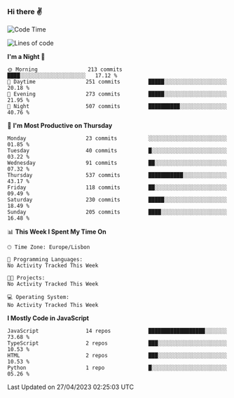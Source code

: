 ### Hi there :v:

<!--
**eusebioaddsilva/eusebioaddsilva** is a ✨ _special_ ✨ repository because its `README.md` (this file) appears on your GitHub profile.

<!--START_SECTION:waka-->
![Code Time](http://img.shields.io/badge/Code%20Time-41%20hrs%2050%20mins-blue)

![Lines of code](https://img.shields.io/badge/From%20Hello%20World%20I%27ve%20Written-3.2%20million%20lines%20of%20code-blue)

**I'm a Night 🦉** 

```text
🌞 Morning                213 commits         ████░░░░░░░░░░░░░░░░░░░░░   17.12 % 
🌆 Daytime                251 commits         █████░░░░░░░░░░░░░░░░░░░░   20.18 % 
🌃 Evening                273 commits         █████░░░░░░░░░░░░░░░░░░░░   21.95 % 
🌙 Night                  507 commits         ██████████░░░░░░░░░░░░░░░   40.76 % 
```
📅 **I'm Most Productive on Thursday** 

```text
Monday                   23 commits          ░░░░░░░░░░░░░░░░░░░░░░░░░   01.85 % 
Tuesday                  40 commits          █░░░░░░░░░░░░░░░░░░░░░░░░   03.22 % 
Wednesday                91 commits          ██░░░░░░░░░░░░░░░░░░░░░░░   07.32 % 
Thursday                 537 commits         ███████████░░░░░░░░░░░░░░   43.17 % 
Friday                   118 commits         ██░░░░░░░░░░░░░░░░░░░░░░░   09.49 % 
Saturday                 230 commits         █████░░░░░░░░░░░░░░░░░░░░   18.49 % 
Sunday                   205 commits         ████░░░░░░░░░░░░░░░░░░░░░   16.48 % 
```


📊 **This Week I Spent My Time On** 

```text
🕑︎ Time Zone: Europe/Lisbon

💬 Programming Languages: 
No Activity Tracked This Week

🐱‍💻 Projects: 
No Activity Tracked This Week

💻 Operating System: 
No Activity Tracked This Week
```

**I Mostly Code in JavaScript** 

```text
JavaScript               14 repos            ██████████████████░░░░░░░   73.68 % 
TypeScript               2 repos             ███░░░░░░░░░░░░░░░░░░░░░░   10.53 % 
HTML                     2 repos             ███░░░░░░░░░░░░░░░░░░░░░░   10.53 % 
Python                   1 repo              █░░░░░░░░░░░░░░░░░░░░░░░░   05.26 % 
```




 Last Updated on 27/04/2023 02:25:03 UTC
<!--END_SECTION:waka-->

